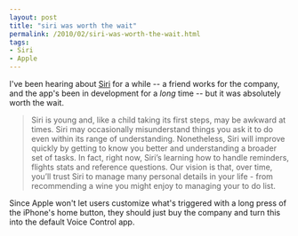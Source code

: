 ```yaml
---
layout: post
title: "siri was worth the wait"
permalink: /2010/02/siri-was-worth-the-wait.html
tags:
- Siri
- Apple
---
```


I've been hearing about [Siri](http://www.siri.com/) for a while -- a friend works for the company, and the app's been in development for a _long_ time -- but it was absolutely worth the wait.

> Siri is young and, like a child taking its first steps, may be awkward at times. Siri may occasionally misunderstand things you ask it to do even within its range of understanding. Nonetheless, Siri will improve quickly by getting to know you better and understanding a broader set of tasks. In fact, right now, Siri’s learning how to handle reminders, flights stats and reference questions. Our vision is that, over time, you’ll trust Siri to manage many personal details in your life - from recommending a wine you might enjoy to managing your to do list.

Since Apple won't let users customize what's triggered with a long press of the iPhone's home button, they should just buy the company and turn this into the default Voice Control app.